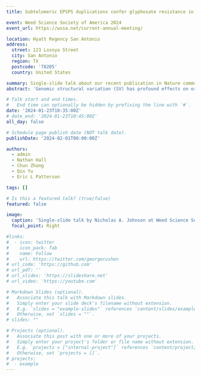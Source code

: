 ```yaml
---
title: Subtelomeric EPSPS duplications confer glyphosate resistance in Eleusine indica

event: Weed Science Society of America 2024
event_url: https://wssa.net/current-annual-meeting/

location: Hyatt Regency San Antonio
address:
  street: 123 Losoya Street
  city: San Antonio
  region: TX
  postcode: '78205'
  country: United States

summary: Single-slide talk about our recent publication in Nature communications at Weed Science Society of America 2024
abstract: 'Genomic structural variation (SV) has profound effects on organismal evolution; often serving as a source of novel genetic variation. Gene copy number variation (CNV), one type of SV, has repeatedly been associated with adaptive evolution in eukaryotes, especially with environmental stress. Resistance to the widely used herbicide, glyphosate, has evolved through target-site CNV in many weedy plant species, including the economically important grass, *Eleusine indica* (goosegrass); however, the origin and mechanism of these CNVs remain elusive in many weed species due to limited genetic and genomic resources. To study this CNV in goosegrass, we present high-quality reference genomes for glyphosate-susceptible and -resistant goosegrass lines and fine-assembles of the duplication of glyphosate’s target site gene *5-enolpyruvylshikimate-3-phosphate synthase* (*EPSPS*). We reveal a unique rearrangement of *EPSPS* involving chromosome subtelomeres. This discovery adds to the limited knowledge of the importance of subtelomeres as genetic variation generators and provides another unique example for herbicide resistance evolution.'

# Talk start and end times.
#   End time can optionally be hidden by prefixing the line with `#`.
date: '2024-01-23T10:35:00Z'
# date_end: '2024-01-23T10:45:00Z'
all_day: false

# Schedule page publish date (NOT talk date).
publishDate: '2024-02-01T00:00:00Z'

authors:
  - admin
  - Nathan Hall
  - Chun Zhang
  - Qin Yu
  - Eric L Patterson

tags: []

# Is this a featured talk? (true/false)
featured: false

image:
  caption: 'Single-slide talk by Nicholas A. Johnson at Weed Science Society of America 2024'
  focal_point: Right

#links:
#  - icon: twitter
#    icon_pack: fab
#    name: Follow
#    url: https://twitter.com/georgecushen
# url_code: 'https://github.com'
# url_pdf: ''
# url_slides: 'https://slideshare.net'
# url_video: 'https://youtube.com'

# Markdown Slides (optional).
#   Associate this talk with Markdown slides.
#   Simply enter your slide deck's filename without extension.
#   E.g. `slides = "example-slides"` references `content/slides/example-slides.md`.
#   Otherwise, set `slides = ""`.
# slides: ""

# Projects (optional).
#   Associate this post with one or more of your projects.
#   Simply enter your project's folder or file name without extension.
#   E.g. `projects = ["internal-project"]` references `content/project/deep-learning/index.md`.
#   Otherwise, set `projects = []`.
# projects:
#  - example
---
```

